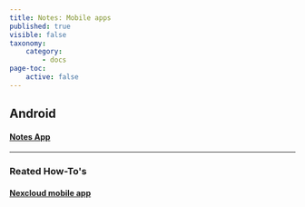 ```yaml
---
title: Notes: Mobile apps
published: true
visible: false
taxonomy:
    category:
        - docs
page-toc:
    active: false
---
```


## Android
#### [Notes App](android)

----
### Reated How-To's
#### [Nexcloud mobile app](/cloud/clients/mobile/android/nextcloud-app)

